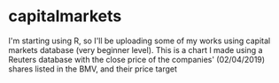 # capitalmarkets
I'm starting using R, so I'll be uploading some of my works using capital markets database (very beginner level).
This is a chart I made using a Reuters database with the close price of the companies' (02/04/2019) shares listed in the BMV, and their price target 
